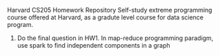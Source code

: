 Harvard CS205 Homework Repository
Self-study extreme programming course offered at Harvard, as a gradute level course for data science program. 
1. Do the final question in HW1. In map-reduce programming paradigm, use spark to find independent components in a graph

